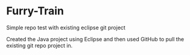 # Furry-Train
Simple repo test with existing eclipse git project

Created the Java project using Eclipse and then used GitHub to pull the existing git repo project in. 
